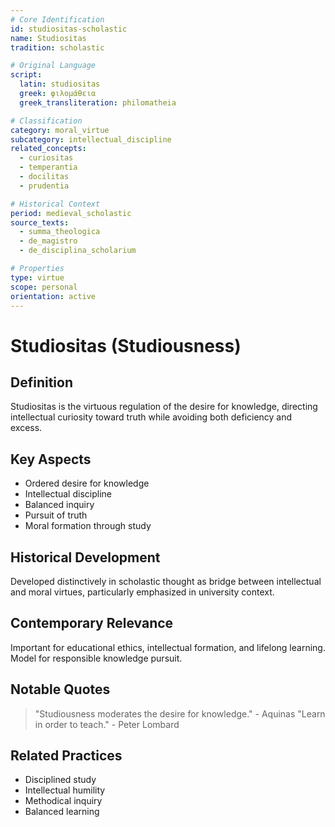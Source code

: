 ```yaml
---
# Core Identification
id: studiositas-scholastic
name: Studiositas
tradition: scholastic

# Original Language
script:
  latin: studiositas
  greek: φιλομάθεια
  greek_transliteration: philomatheia

# Classification
category: moral_virtue
subcategory: intellectual_discipline
related_concepts:
  - curiositas
  - temperantia
  - docilitas
  - prudentia

# Historical Context
period: medieval_scholastic
source_texts:
  - summa_theologica
  - de_magistro
  - de_disciplina_scholarium

# Properties
type: virtue
scope: personal
orientation: active
---
```


# Studiositas (Studiousness)

## Definition
Studiositas is the virtuous regulation of the desire for knowledge, directing intellectual curiosity toward truth while avoiding both deficiency and excess.

## Key Aspects
- Ordered desire for knowledge
- Intellectual discipline
- Balanced inquiry
- Pursuit of truth
- Moral formation through study

## Historical Development
Developed distinctively in scholastic thought as bridge between intellectual and moral virtues, particularly emphasized in university context.

## Contemporary Relevance
Important for educational ethics, intellectual formation, and lifelong learning. Model for responsible knowledge pursuit.

## Notable Quotes
> "Studiousness moderates the desire for knowledge." - Aquinas
> "Learn in order to teach." - Peter Lombard

## Related Practices
- Disciplined study
- Intellectual humility
- Methodical inquiry
- Balanced learning